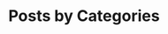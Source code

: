 ---
    title: "Posts by Categories"
    layout: categories
    permalink: /categories/
    author_profile: true
    sidebar_main: true
---